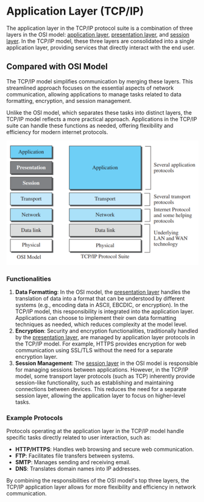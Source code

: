 # Application Layer (TCP/IP)

The application layer in the TCP/IP protocol suite is a combination of three layers in the OSI model: [application layer](application-layer-osi.md), [presentation layer](presentation-layer.md), and [session layer](session-layer.md). In the TCP/IP model, these three layers are consolidated into a single application layer, providing services that directly interact with the end user.

## Compared with OSI Model

The TCP/IP model simplifies communication by merging these layers. This streamlined approach focuses on the essential aspects of network communication, allowing applications to manage tasks related to data formatting, encryption, and session management. 

Unlike the OSI model, which separates these tasks into distinct layers, the TCP/IP model reflects a more practical approach. Applications in the TCP/IP suite can handle these functions as needed, offering flexibility and efficiency for modern internet protocols.

![](../../images/tcp-ip-and-osi-layers.png)

### Functionalities

1. **Data Formatting**: In the OSI model, the [presentation layer](presentation-layer.md) handles the translation of data into a format that can be understood by different systems (e.g., encoding data in ASCII, EBCDIC, or encryption). In the TCP/IP model, this responsibility is integrated into the application layer. Applications can choose to implement their own data formatting techniques as needed, which reduces complexity at the model level.
2. **Encryption**: Security and encryption functionalities, traditionally handled by the [presentation layer](presentation-layer.md), are managed by application layer protocols in the TCP/IP model. For example, HTTPS provides encryption for web communication using SSL/TLS without the need for a separate encryption layer.
3. **Session Management**: The [session layer](session-layer.md) in the OSI model is responsible for managing sessions between applications. However, in the TCP/IP model, some transport layer protocols (such as TCP) inherently provide session-like functionality, such as establishing and maintaining connections between devices. This reduces the need for a separate session layer, allowing the application layer to focus on higher-level tasks.

### Example Protocols

Protocols operating at the application layer in the TCP/IP model handle specific tasks directly related to user interaction, such as:

- **HTTP/HTTPS**: Handles web browsing and secure web communication.
- **FTP**: Facilitates file transfers between systems.
- **SMTP**: Manages sending and receiving email.
- **DNS**: Translates domain names into IP addresses.

By combining the responsibilities of the OSI model's top three layers, the TCP/IP application layer allows for more flexibility and efficiency in network communication.

